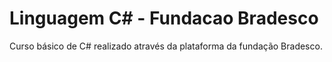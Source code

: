 # Linguagem C# - Fundacao Bradesco

Curso básico de C# realizado através da plataforma da fundação Bradesco.
